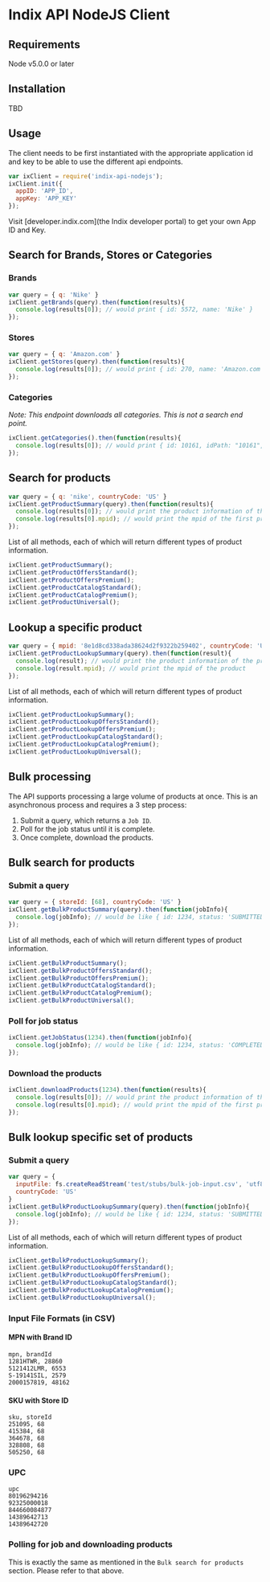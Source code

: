 # Indix API NodeJS Client

## Requirements
Node v5.0.0 or later

## Installation
TBD

## Usage
The client needs to be first instantiated with the appropriate application id and key to be able to use the different api endpoints.
```js
var ixClient = require('indix-api-nodejs');
ixClient.init({
  appID: 'APP_ID',
  appKey: 'APP_KEY'
});
```
Visit [developer.indix.com](the Indix developer portal) to get your own App ID and Key.

## Search for Brands, Stores or Categories
### Brands
```js
var query = { q: 'Nike' }
ixClient.getBrands(query).then(function(results){
  console.log(results[0]); // would print { id: 5572, name: 'Nike' }
});
```
### Stores
```js
var query = { q: 'Amazon.com' }
ixClient.getStores(query).then(function(results){
  console.log(results[0]); // would print { id: 270, name: 'Amazon.com Marketplace', countryCode: 'US' }
});
```
### Categories
*Note: This endpoint downloads all categories. This is not a search end point.*
```js
ixClient.getCategories().then(function(results){
  console.log(results[0]); // would print { id: 10161, idPath: "10161", name: 'Computers & Accessories', namePath: 'Computers & Accessories' }
});
```

## Search for products
```js
var query = { q: 'nike', countryCode: 'US' }
ixClient.getProductSummary(query).then(function(results){
  console.log(results[0]); // would print the product information of the first product
  console.log(results[0].mpid); // would print the mpid of the first product
});
```
List of all methods, each of which will return different types of product information.
```js
ixClient.getProductSummary();
ixClient.getProductOffersStandard();
ixClient.getProductOffersPremium();
ixClient.getProductCatalogStandard();
ixClient.getProductCatalogPremium();
ixClient.getProductUniversal();
```

## Lookup a specific product
```js
var query = { mpid: '8e1d8cd338ada38624d2f9322b259402', countryCode: 'US' }
ixClient.getProductLookupSummary(query).then(function(result){
  console.log(result); // would print the product information of the product
  console.log(result.mpid); // would print the mpid of the product
});
```
List of all methods, each of which will return different types of product information.
```js
ixClient.getProductLookupSummary();
ixClient.getProductLookupOffersStandard();
ixClient.getProductLookupOffersPremium();
ixClient.getProductLookupCatalogStandard();
ixClient.getProductLookupCatalogPremium();
ixClient.getProductLookupUniversal();
```

## Bulk processing
The API supports processing a large volume of products at once. This is an asynchronous process and requires a 3 step process:

1. Submit a query, which returns a `Job ID`.
2. Poll for the job status until it is complete.
3. Once complete, download the products.

## Bulk search for products
### Submit a query
```js
var query = { storeId: [68], countryCode: 'US' }
ixClient.getBulkProductSummary(query).then(function(jobInfo){
  console.log(jobInfo); // would be like { id: 1234, status: 'SUBMITTED' }
});
```

List of all methods, each of which will return different types of product information.
```js
ixClient.getBulkProductSummary();
ixClient.getBulkProductOffersStandard();
ixClient.getBulkProductOffersPremium();
ixClient.getBulkProductCatalogStandard();
ixClient.getBulkProductCatalogPremium();
ixClient.getBulkProductUniversal();
```

### Poll for job status
```js
ixClient.getJobStatus(1234).then(function(jobInfo){
  console.log(jobInfo); // would be like { id: 1234, status: 'COMPLETED', count: 10000 }
});
```

### Download the products
```js
ixClient.downloadProducts(1234).then(function(results){
  console.log(results[0]); // would print the product information of the first product
  console.log(results[0].mpid); // would print the mpid of the first product
});
```

## Bulk lookup specific set of products
### Submit a query
```js
var query = {
  inputFile: fs.createReadStream('test/stubs/bulk-job-input.csv', 'utf8'), // Refer to examples below for format
  countryCode: 'US'
}
ixClient.getBulkProductLookupSummary(query).then(function(jobInfo){
  console.log(jobInfo); // would be like { id: 1234, status: 'SUBMITTED' }
});
```

List of all methods, each of which will return different types of product information.
```js
ixClient.getBulkProductLookupSummary();
ixClient.getBulkProductLookupOffersStandard();
ixClient.getBulkProductLookupOffersPremium();
ixClient.getBulkProductLookupCatalogStandard();
ixClient.getBulkProductLookupCatalogPremium();
ixClient.getBulkProductLookupUniversal();
```

### Input File Formats (in CSV)
#### MPN with Brand ID
```
mpn, brandId
1281HTWR, 28860
5121412LMR, 6553
S-19141SIL, 2579
2000157819, 48162
```

#### SKU with Store ID
```
sku, storeId
251095, 68
415384, 68
364678, 68
328808, 68
505250, 68
```

### UPC
```
upc
80196294216
92325000018
844660084877
14389642713
14389642720
```

### Polling for job and downloading products
This is exactly the same as mentioned in the `Bulk search for products` section. Please refer to that above.
